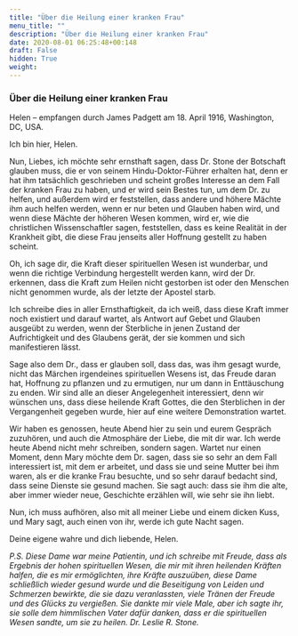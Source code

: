 ```yaml
---
title: "Über die Heilung einer kranken Frau"
menu_title: ""
description: "Über die Heilung einer kranken Frau"
date: 2020-08-01 06:25:48+00:148
draft: False
hidden: True
weight:
---
```

### Über die Heilung einer kranken Frau

Helen – empfangen durch James Padgett am 18. April 1916, Washington, DC, USA.

Ich bin hier, Helen.

Nun, Liebes, ich möchte sehr ernsthaft sagen, dass Dr. Stone der Botschaft glauben muss, die er von seinem Hindu-Doktor-Führer erhalten hat, denn er hat ihm tatsächlich geschrieben und scheint großes Interesse an dem Fall der kranken Frau zu haben, und er wird sein Bestes tun, um dem Dr. zu helfen, und außerdem wird er feststellen, dass andere und höhere Mächte ihm auch helfen werden, wenn er nur beten und Glauben haben wird, und wenn diese Mächte der höheren Wesen kommen, wird er, wie die christlichen Wissenschaftler sagen, feststellen, dass es keine Realität in der Krankheit gibt, die diese Frau jenseits aller Hoffnung gestellt zu haben scheint.

Oh, ich sage dir, die Kraft dieser spirituellen Wesen ist wunderbar, und wenn die richtige Verbindung hergestellt werden kann, wird der Dr. erkennen, dass die Kraft zum Heilen nicht gestorben ist oder den Menschen nicht genommen wurde, als der letzte der Apostel starb.

Ich schreibe dies in aller Ernsthaftigkeit, da ich weiß, dass diese Kraft immer noch existiert und darauf wartet, als Antwort auf Gebet und Glauben ausgeübt zu werden, wenn der Sterbliche in jenen Zustand der Aufrichtigkeit und des Glaubens gerät, der sie kommen und sich manifestieren lässt.

Sage also dem Dr., dass er glauben soll, dass das, was ihm gesagt wurde, nicht das Märchen irgendeines spirituellen Wesens ist, das Freude daran hat, Hoffnung zu pflanzen und zu ermutigen, nur um dann in Enttäuschung zu enden. Wir sind alle an dieser Angelegenheit interessiert, denn wir wünschen uns, dass diese heilende Kraft Gottes, die den Sterblichen in der Vergangenheit gegeben wurde, hier auf eine weitere Demonstration wartet.

Wir haben es genossen, heute Abend hier zu sein und eurem Gespräch zuzuhören, und auch die Atmosphäre der Liebe, die mit dir war. Ich werde heute Abend nicht mehr schreiben, sondern sagen. Wartet nur einen Moment, denn Mary möchte dem Dr. sagen, dass sie so sehr an dem Fall interessiert ist, mit dem er arbeitet, und dass sie und seine Mutter bei ihm waren, als er die kranke Frau besuchte, und so sehr darauf bedacht sind, dass seine Dienste sie gesund machen. Sie sagt auch: dass sie ihm die alte, aber immer wieder neue, Geschichte erzählen will, wie sehr sie ihn liebt.

Nun, ich muss aufhören, also mit all meiner Liebe und einem dicken Kuss, und Mary sagt, auch einen von ihr, werde ich gute Nacht sagen.

Deine eigene wahre und dich liebende, Helen.

*P.S. Diese Dame war meine Patientin, und ich schreibe mit Freude, dass als Ergebnis der hohen spirituellen Wesen, die mir mit ihren heilenden Kräften halfen, die es mir ermöglichten, ihre Kräfte auszuüben, diese Dame schließlich wieder gesund wurde und die Beseitigung von Leiden und Schmerzen bewirkte, die sie dazu veranlassten, viele Tränen der Freude und des Glücks zu vergießen. Sie dankte mir viele Male, aber ich sagte ihr, sie solle dem himmlischen Vater dafür danken, dass er die spirituellen Wesen sandte, um sie zu heilen. Dr. Leslie R. Stone.*
